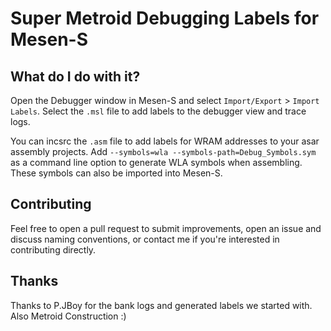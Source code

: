 
# Super Metroid Debugging Labels for Mesen-S

## What do I do with it?

Open the Debugger window in Mesen-S and select `Import/Export` > `Import Labels`. Select the `.msl` file to add labels to the debugger view and trace logs.

You can incsrc the `.asm` file to add labels for WRAM addresses to your asar assembly projects. Add `--symbols=wla --symbols-path=Debug_Symbols.sym` as a command line option to generate WLA symbols when assembling. These symbols can also be imported into Mesen-S.


## Contributing

Feel free to open a pull request to submit improvements, open an issue and discuss naming conventions, or contact me if you're interested in contributing directly.


## Thanks

Thanks to P.JBoy for the bank logs and generated labels we started with. Also Metroid Construction :)
